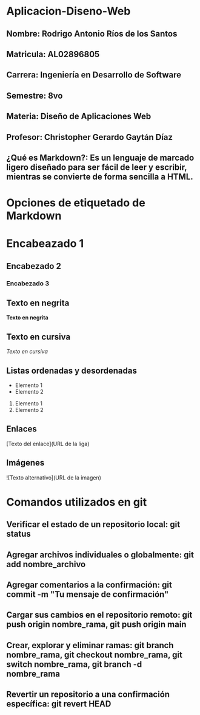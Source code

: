 # Aplicacion-Diseno-Web
## Nombre: Rodrigo Antonio Ríos de los Santos
## Matricula: AL02896805
## Carrera: Ingeniería en Desarrollo de Software
## Semestre: 8vo
## Materia: Diseño de Aplicaciones Web
## Profesor: Christopher Gerardo Gaytán Díaz
## ¿Qué es Markdown?: Es un lenguaje de marcado ligero diseñado para ser fácil de leer y escribir, mientras se convierte de forma sencilla a HTML.

# Opciones de etiquetado de Markdown
# Encabeazado 1
## Encabezado 2
### Encabezado 3
## Texto en negrita
**Texto en negrita**
## Texto en cursiva
*Texto en cursiva*
## Listas ordenadas y desordenadas
- Elemento 1
- Elemento 2
1. Elemento 1
2. Elemento 2
## Enlaces
[Texto del enlace](URL de la liga)
## Imágenes
![Texto alternativo](URL de la imagen)

# Comandos utilizados en git
## Verificar el estado de un repositorio local: git status
## Agregar archivos individuales o globalmente: git add nombre_archivo
## Agregar comentarios a la confirmación: git commit -m "Tu mensaje de confirmación"
## Cargar sus cambios en el repositorio remoto: git push origin nombre_rama, git push origin main
## Crear, explorar y eliminar ramas: git branch nombre_rama, git checkout nombre_rama, git switch nombre_rama, git branch -d nombre_rama
## Revertir un repositorio a una confirmación específica: git revert HEAD
